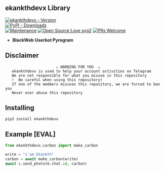 ## ekankthdevx Library 

[![ekankthdevx - Version](https://img.shields.io/pypi/v/ekankthdevx?style=round)](https://pypi.org/project/ekankthdevx)    
[![PyPI - Downloads](https://img.shields.io/pypi/dm/ekankthdevx?label=DOWNLOADS&style=round)](https://pypi.org/project/ekankthdevx)    
[![Maintenance](https://img.shields.io/badge/Maintained%3F-yes-green.svg)](https://github.com/TeamKillerX/ekankthdevx/graphs/commit-activity)
[![Open Source Love svg2](https://badges.frapsoft.com/os/v2/open-source.svg?v=103)](https://github.com/TeamKillerX/ekankthdevx)
[![PRs Welcome](https://img.shields.io/badge/PRs-welcome-brightgreen.svg?style=flat-square)](https://makeapullrequest.com)


* <b>BlackWeb Userbot Pyrogram</b>

## Disclaimer
```
️                       ⚠️ WARNING FOR YOU ️ ️⚠️
   ekankthdevx is used to help your account activities on Telegram
   We are not responsible for what you misuse in this repository
   !  Be careful when using this repository!
   If one of the members misuses this repository, we are forced to ban you
   Never ever abuse this repository
``` 

## Installing
```
pip3 install ekankthdevx
```

## Example [EVAL]
```python
from ekankthdevx.carbon import make_carbon

write = "i'am Ekankth"
carbon = await make_carbon(write)
await c.send_photo(m.chat.id, carbon)
```


